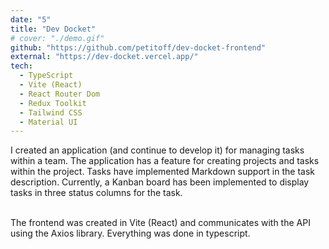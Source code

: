```yaml
---
date: "5"
title: "Dev Docket"
# cover: "./demo.gif"
github: "https://github.com/petitoff/dev-docket-frontend"
external: "https://dev-docket.vercel.app/"
tech:
  - TypeScript
  - Vite (React)
  - React Router Dom
  - Redux Toolkit
  - Tailwind CSS
  - Material UI
---
```


I created an application (and continue to develop it) for managing tasks within a team. The application has a feature for creating projects and tasks within the project. Tasks have implemented Markdown support in the task description. Currently, a Kanban board has been implemented to display tasks in three status columns for the task. <br /> <br />

The frontend was created in Vite (React) and communicates with the API using the Axios library. Everything was done in typescript.
